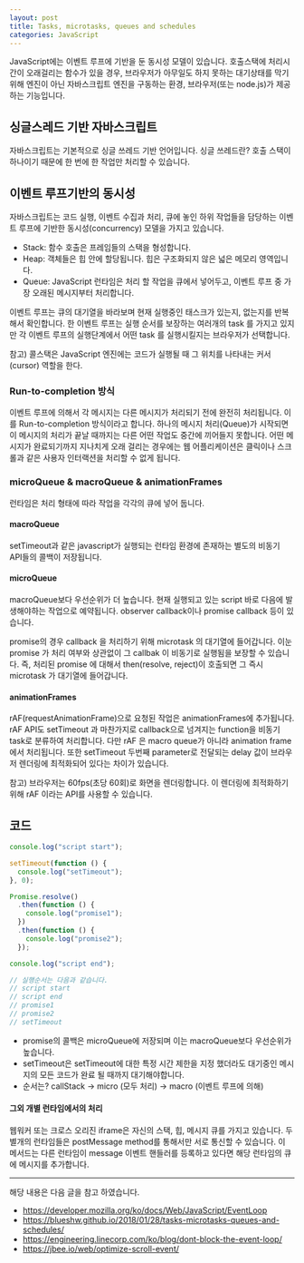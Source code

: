 ```yaml
---
layout: post
title: Tasks, microtasks, queues and schedules
categories: JavaScript
---
```


JavaScript에는 이벤트 루프에 기반을 둔 동시성 모델이 있습니다. 호출스택에 처리시간이 오래걸리는 함수가 있을 경우, 브라우저가 아무일도 하지 못하는 대기상태를 막기위해 엔진이 아닌 자바스크립트 엔진을 구동하는 환경, 브라우저(또는 node.js)가 제공하는 기능입니다.

## 싱글스레드 기반 자바스크립트

자바스크립트는 기본적으로 싱글 쓰레드 기반 언어입니다. 싱글 쓰레드란? 호출 스택이 하나이기 때문에 한 번에 한 작업만 처리할 수 있습니다.

## 이벤트 루프기반의 동시성

자바스크립트는 코드 실행, 이벤트 수집과 처리, 큐에 놓인 하위 작업들을 담당하는 이벤트 루프에 기반한 동시성(concurrency) 모델을 가지고 있습니다.

- Stack: 함수 호출은 프레임들의 스택을 형성합니다.
- Heap: 객체들은 힙 안에 할당됩니다. 힙은 구조화되지 않은 넓은 메모리 영역입니다.
- Queue: JavaScript 런타임은 처리 할 작업을 큐에서 넣어두고, 이벤트 루프 중 가장 오래된 메시지부터 처리합니다.

이벤트 루프는 큐의 대기열을 바라보며 현재 실행중인 태스크가 있는지, 없는지를 반복해서 확인합니다. 한 이벤트 루프는 실행 순서를 보장하는 여러개의 task 를 가지고 있지만 각 이벤트 루프의 실행단계에서 어떤 task 를 실행시킬지는 브라우저가 선택합니다.

참고) 콜스택은 JavaScript 엔진에는 코드가 실행될 때 그 위치를 나타내는 커서(cursor) 역할을 한다.

### Run-to-completion 방식

이벤트 루프에 의해서 각 메시지는 다른 메시지가 처리되기 전에 완전히 처리됩니다. 이를 Run-to-completion 방식이라고 합니다. 하나의 메시지 처리(Queue)가 시작되면 이 메시지의 처리가 끝날 때까지는 다른 어떤 작업도 중간에 끼어들지 못합니다. 어떤 메시지가 완료되기까지 지나치게 오래 걸리는 경우에는 웹 어플리케이션은 클릭이나 스크롤과 같은 사용자 인터랙션을 처리할 수 없게 됩니다.

### microQueue & macroQueue & animationFrames

런타임은 처리 형태에 따라 작업을 각각의 큐에 넣어 둡니다.

#### macroQueue

setTimeout과 같은 javascript가 실행되는 런타임 환경에 존재하는 별도의 비동기 API들의 콜백이 저장됩니다.

#### microQueue

macroQueue보다 우선순위가 더 높습니다. 현재 실행되고 있는 script 바로 다음에 발생해야하는 작업으로 예약됩니다. observer callback이나 promise callback 등이 있습니다.

promise의 경우 callback 을 처리하기 위해 microtask 의 대기열에 들어갑니다. 이눈 promise 가 처리 여부와 상관없이 그 callbak 이 비동기로 실행됨을 보장할 수 있습니다. 즉, 처리된 promise 에 대해서 then(resolve, reject)이 호출되면 그 즉시 microtask 가 대기열에 들어갑니다.

#### animationFrames

rAF(requestAnimationFrame)으로 요청된 작업은 animationFrames에 추가됩니다. rAF API도 setTimeout 과 마찬가지로 callback으로 넘겨지는 function을 비동기 task로 분류하여 처리합니다. 다만 rAF 은 macro queue가 아니라 animation frame에서 처리됩니다. 또한 setTimeout 두번째 parameter로 전달되는 delay 값이 브라우저 렌더링에 최적화되어 있다는 차이가 있습니다.

참고) 브라우저는 60fps(초당 60회)로 화면을 렌더링합니다. 이 렌더링에 최적화하기 위해 rAF 이라는 API를 사용할 수 있습니다.

## 코드

```js
console.log("script start");

setTimeout(function () {
  console.log("setTimeout");
}, 0);

Promise.resolve()
  .then(function () {
    console.log("promise1");
  })
  .then(function () {
    console.log("promise2");
  });

console.log("script end");

// 실행순서는 다음과 같습니다.
// script start
// script end
// promise1
// promise2
// setTimeout
```

- promise의 콜백은 microQueue에 저장되며 이는 macroQueue보다 우선순위가 높습니다.
- setTimeout은 setTimeout에 대한 특정 시간 제한을 지정 했더라도 대기중인 메시지의 모든 코드가 완료 될 때까지 대기해야합니다.
- 순서는? callStack -> micro (모두 처리) -> macro (이벤트 루프에 의해)

#### 그외 개별 런타임에서의 처리

웹워커 또는 크로스 오리진 iframe은 자신의 스택, 힙, 메시지 큐를 가지고 있습니다. 두 별개의 런타임들은 postMessage method를 통해서만 서로 통신할 수 있습니다. 이 메서드는 다른 런타임이 message 이벤트 핸들러를 등록하고 있다면 해당 런타임의 큐에 메시지를 추가합니다.

---

해당 내용은 다음 글을 참고 하였습니다.

- https://developer.mozilla.org/ko/docs/Web/JavaScript/EventLoop
- https://blueshw.github.io/2018/01/28/tasks-microtasks-queues-and-schedules/
- https://engineering.linecorp.com/ko/blog/dont-block-the-event-loop/
- https://jbee.io/web/optimize-scroll-event/
